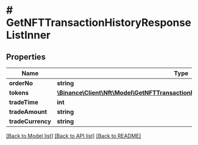 # # GetNFTTransactionHistoryResponseListInner

## Properties

Name | Type | Description | Notes
------------ | ------------- | ------------- | -------------
**orderNo** | **string** |  | [optional]
**tokens** | [**\Binance\Client\Nft\Model\GetNFTTransactionHistoryResponseListInnerTokensInner[]**](GetNFTTransactionHistoryResponseListInnerTokensInner.md) |  | [optional]
**tradeTime** | **int** |  | [optional]
**tradeAmount** | **string** |  | [optional]
**tradeCurrency** | **string** |  | [optional]

[[Back to Model list]](../../README.md#models) [[Back to API list]](../../README.md#endpoints) [[Back to README]](../../README.md)
